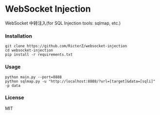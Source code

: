 WebSocket Injection
=========
WebSocket 中转注入(for SQL Injection tools: sqlmap, etc.)

### Installation

    git clone https://github.com/RicterZ/websocket-injection
    cd websocket-injection
    pip install -r requirements.txt

### Usage

    python main.py --port=8888
    python sqlmap.py -u "http://localhost:8888/?url=[target]&data=[sqli]" -p data

### License
MIT
